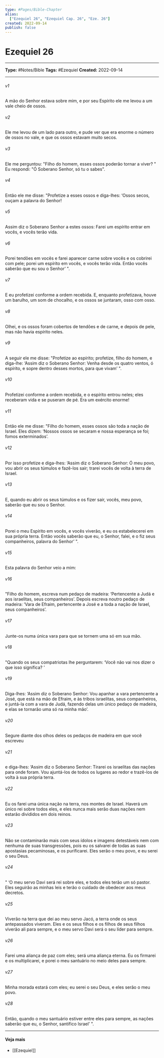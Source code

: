 ```yaml
---
type: #Pages/Bible-Chapter
alias:
  ["Ezequiel 26", "Ezequiel Cap. 26", "Eze. 26"]
created: 2022-09-14
publish: false
---
```


# Ezequiel 26

---

**Type:** #Notes/Bible
**Tags:** #Ezequiel
**Created:** 2022-09-14

---

###### v1
A mão do Senhor estava sobre mim, e por seu Espírito ele me levou a um vale cheio de ossos.
###### v2
Ele me levou de um lado para outro, e pude ver que era enorme o número de ossos no vale, e que os ossos estavam muito secos.
###### v3
Ele me perguntou: "Filho do homem, esses ossos poderão tornar a viver? " Eu respondi: "Ó Soberano Senhor, só tu o sabes".
###### v4
Então ele me disse: "Profetize a esses ossos e diga-lhes: ‘Ossos secos, ouçam a palavra do Senhor!
###### v5
Assim diz o Soberano Senhor a estes ossos: Farei um espírito entrar em vocês, e vocês terão vida.
###### v6
Porei tendões em vocês e farei aparecer carne sobre vocês e os cobrirei com pele; porei um espírito em vocês, e vocês terão vida. Então vocês saberão que eu sou o Senhor’ ".
###### v7
E eu profetizei conforme a ordem recebida. E, enquanto profetizava, houve um barulho, um som de chocalho, e os ossos se juntaram, osso com osso.
###### v8
Olhei, e os ossos foram cobertos de tendões e de carne, e depois de pele, mas não havia espírito neles.
###### v9
A seguir ele me disse: "Profetize ao espírito; profetize, filho do homem, e diga-lhe: ‘Assim diz o Soberano Senhor: Venha desde os quatro ventos, ó espírito, e sopre dentro desses mortos, para que vivam’ ".
###### v10
Profetizei conforme a ordem recebida, e o espírito entrou neles; eles receberam vida e se puseram de pé. Era um exército enorme!
###### v11
Então ele me disse: "Filho do homem, esses ossos são toda a nação de Israel. Eles dizem: ‘Nossos ossos se secaram e nossa esperança se foi; fomos exterminados’.
###### v12
Por isso profetize e diga-lhes: ‘Assim diz o Soberano Senhor: Ó meu povo, vou abrir os seus túmulos e fazê-los sair; trarei vocês de volta à terra de Israel.
###### v13
E, quando eu abrir os seus túmulos e os fizer sair, vocês, meu povo, saberão que eu sou o Senhor.
###### v14
Porei o meu Espírito em vocês, e vocês viverão, e eu os estabelecerei em sua própria terra. Então vocês saberão que eu, o Senhor, falei, e o fiz seus companheiros, palavra do Senhor’ ".
###### v15
Esta palavra do Senhor veio a mim:
###### v16
"Filho do homem, escreva num pedaço de madeira: ‘Pertencente a Judá e aos israelitas, seus companheiros’. Depois escreva noutro pedaço de madeira: ‘Vara de Efraim, pertencente a José e a toda a nação de Israel, seus companheiros’.
###### v17
Junte-os numa única vara para que se tornem uma só em sua mão.
###### v18
"Quando os seus compatriotas lhe perguntarem: ‘Você não vai nos dizer o que isso significa? ’
###### v19
Diga-lhes: ‘Assim diz o Soberano Senhor: Vou apanhar a vara pertencente a José, que está na mão de Efraim, e às tribos israelitas, seus companheiros, e juntá-la com a vara de Judá, fazendo delas um único pedaço de madeira, e elas se tornarão uma só na minha mão’.
###### v20
Segure diante dos olhos deles os pedaços de madeira em que você escreveu
###### v21
e diga-lhes: ‘Assim diz o Soberano Senhor: Tirarei os israelitas das nações para onde foram. Vou ajuntá-los de todos os lugares ao redor e trazê-los de volta à sua própria terra.
###### v22
Eu os farei uma única nação na terra, nos montes de Israel. Haverá um único rei sobre todos eles, e eles nunca mais serão duas nações nem estarão divididos em dois reinos.
###### v23
Não se contaminarão mais com seus ídolos e imagens detestáveis nem com nenhuma de suas transgressões, pois eu os salvarei de todas as suas apostasias pecaminosas, e os purificarei. Eles serão o meu povo, e eu serei o seu Deus.
###### v24
" ‘O meu servo Davi será rei sobre eles, e todos eles terão um só pastor. Eles seguirão as minhas leis e terão o cuidado de obedecer aos meus decretos.
###### v25
Viverão na terra que dei ao meu servo Jacó, a terra onde os seus antepassados viveram. Eles e os seus filhos e os filhos de seus filhos viverão ali para sempre, e o meu servo Davi será o seu líder para sempre.
###### v26
Farei uma aliança de paz com eles; será uma aliança eterna. Eu os firmarei e os multiplicarei, e porei o meu santuário no meio deles para sempre.
###### v27
Minha morada estará com eles; eu serei o seu Deus, e eles serão o meu povo.
###### v28
Então, quando o meu santuário estiver entre eles para sempre, as nações saberão que eu, o Senhor, santifico Israel’ ".


---

#### Veja mais

- [[Ezequiel]]
